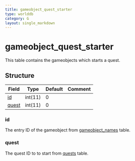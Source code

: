 ```yaml
---
title: gameobject_quest_starter
type: worlddb
category: G
layout: single_markdown
---
```


# gameobject_quest_starter
This table contains the gameobjects which starts a quest.

## Structure

Field                                                                              | Type    | Default | Comment
---------------------------------------------------------------------------------- | ------- | ------- | -------
[id](#id)       | int(11) | 0       |        
[quest](#quest) | int(11) | 0       |        

### id

The entry ID of the gameobject from [gameobject_names](http://www.ascemu.org/wiki/index.php?title=Gameobject_names&action=edit&redlink=1 "Gameobject names (page does not exist)") table.

### quest

The quest ID to to start from [quests](http://www.ascemu.org/wiki/index.php?title=Quests&action=edit&redlink=1 "Quests (page does not exist)") table.